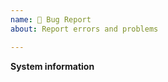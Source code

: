 ```yaml
---
name: 🐛 Bug Report
about: Report errors and problems

---
```


<!--
Thanks for reporting issues back to NextcloudPi! 

Here you can file bugs and feature requests. **Do NOT ask questions**, this is not a support forum.

If there is an important security issue that has gone unnoticed, please send a private email to nacho _at_ ownyourbits.com

### DO NOT ASK QUESTIONS, USE THE FORUMS

NCP and its extras are explained in the wiki, also make sure to read the articles in ownyourbits explaining NextcloudPi extras before asking. https://ownyourbits.com/category/nextcloudpi/

For asking questions, please use the forums. https://help.nextcloud.com/c/support/appliances-docker-snappy-vm

### PROBLEMS

Please, look at the FAQ before posting a new issue. Also, make sure it has not been asked before. https://github.com/nextcloud/nextcloudpi/wiki/FAQ

Keep in mind that many problems come from faulty power sources and corrupted SD cards, so make sure this is not the case for you before reporting.

If you are running into problems, make sure to include the output of `sudo ncp-report`
-->

**System information**

<!-- Paste the output of `sudo ncp-report` -->

